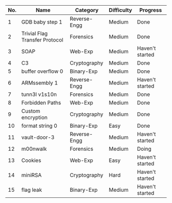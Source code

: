 
| No. | Name                           | Category     | Difficulty | Progress        |
| --- | ------------------------------ | ------------ | ---------- | --------------- |
| 1   | GDB baby step 1                | Reverse-Engg | Medium     | Done |
| 2   | Trivial Flag Transfer Protocol | Forensics    | Medium     | Done |
| 3   | SOAP                           | Web-Exp      | Medium     | Haven't started |
| 4   | C3                             | Cryptography | Medium     | Done            |
| 5   | buffer overflow 0              | Binary-Exp   | Medium     | Done |
| 6   | ARMssembly 1                   | Reverse-Engg | Medium     | Haven't started |
| 7   | tunn3l v1s10n                  | Forensics    | Medium     | Done |
| 8   | Forbidden Paths                | Web-Exp      | Medium     | Done |
| 9   | Custom encryption              | Cryptography | Medium     | Done           |
| 10  | format string 0                | Binary-Exp   | Easy       | Done |
| 11  | vault-door-3                   | Reverse-Engg | Medium     | Haven't started |
| 12  | m00nwalk                       | Forensics    | Medium     | Doing |
| 13  | Cookies                        | Web-Exp      | Easy       | Haven't started |
| 14  | miniRSA                        | Cryptography | Hard       | Haven't started |
| 15  | flag leak                      | Binary-Exp   | Medium     | Haven't started |

